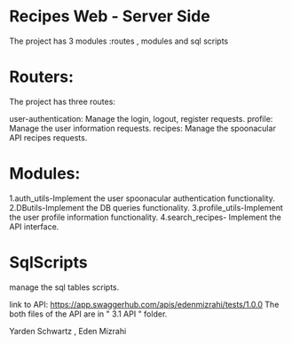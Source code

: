# Recipes Web - Server Side

The project has 3 modules :routes , modules and sql scripts

# Routers:
The project has three routes:

user-authentication: Manage the login, logout, register requests.
profile: Manage the user information requests.
recipes: Manage the spoonacular API recipes requests.

# Modules:
1.auth_utils-Implement the user spoonacular authentication functionality. 
2.DButils-Implement the DB queries functionality. 
3.profile_utils-Implement the user profile information functionality. 
4.search_recipes- Implement the API interface.

# SqlScripts
manage the sql tables scripts.

link to API: https://app.swaggerhub.com/apis/edenmizrahi/tests/1.0.0 The both files of the API are in " 3.1 API " folder.

Yarden Schwartz  , Eden Mizrahi 
